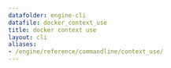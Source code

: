 ```yaml
---
datafolder: engine-cli
datafile: docker_context_use
title: docker context use
layout: cli
aliases:
- /engine/reference/commandline/context_use/
---
```


<!--
此页面是根据 Docker 源代码自动生成的。如果您想建议更改此处显示的文本，请在 GitHub 上的源代码仓库中打开一个工单或拉取请求：

https://github.com/docker/cli
-->
